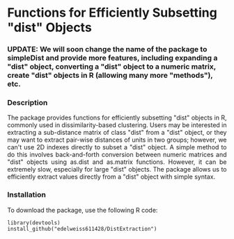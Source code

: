 # Functions for Efficiently Subsetting "dist" Objects

### UPDATE: We will soon change the name of the package to simpleDist and provide more features, including expanding a "dist" object, converting a "dist" object to a numeric matrix, create "dist" objects in R (allowing many more "methods"), etc.

### Description
<p align="justify"> 
The package provides functions for efficiently subsetting "dist" objects in R, commonly used in dissimilarity-based clustering. Users may be interested in extracting a sub-distance matrix of class "dist" from a "dist" object, or they may want to extract pair-wise distances of units in two groups; however, we can't use 2D indexes directly to subset a "dist" object. A simple method to do this involves back-and-forth conversion between numeric matrices and "dist" objects using as.dist and as.matrix functions. However, it can be extremely slow, especially for large "dist" objects. The package allows us to efficiently extract values directly from a "dist" object with simple syntax.</p> 

 ### Installation

 To download the package, use the following R code: 

```
library(devtools)
install_github("edelweiss611428/DistExtraction") 
```
